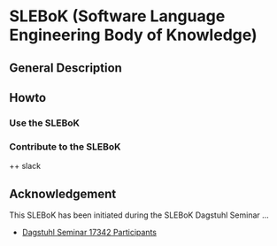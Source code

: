 # SLEBoK (Software Language Engineering Body of Knowledge)

## General Description

## Howto

### Use the SLEBoK

### Contribute to the SLEBoK

++ slack

## Acknowledgement

This SLEBoK has been initiated during the SLEBoK Dagstuhl Seminar
... 

* [Dagstuhl Seminar 17342 Participants](http://www.dagstuhl.de/program/calendar/partlist/?semnr=17342&SUOG)
